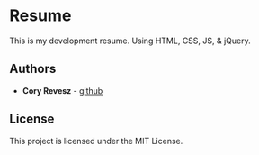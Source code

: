 # Resume

This is my development resume. Using HTML, CSS, JS, & jQuery.

## Authors

* **Cory Revesz** - [github](https://github.com/coryrevesz)

## License

This project is licensed under the MIT License.